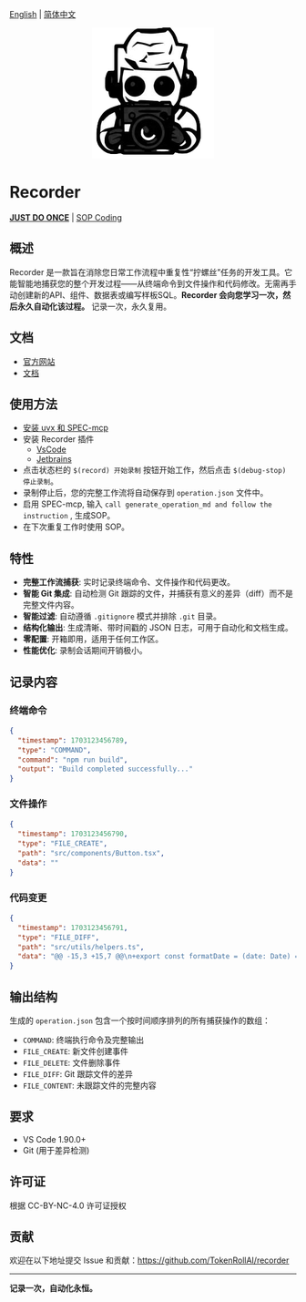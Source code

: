 [English](./README.md) | [简体中文](./README.zh-CN.md)

<p align="center">
  <img src="./icons/icon.png" alt="logo" />
</p>

# Recorder

**[JUST DO ONCE](https://recorder.tokenroll.ai/blog/just-do-once)** | [SOP Coding](https://recorder.tokenroll.ai/blog/sop-coding)

## 概述

Recorder 是一款旨在消除您日常工作流程中重复性“拧螺丝”任务的开发工具。它能智能地捕获您的整个开发过程——从终端命令到文件操作和代码修改。无需再手动创建新的API、组件、数据表或编写样板SQL。**Recorder 会向您学习一次，然后永久自动化该过程。** 记录一次，永久复用。

## 文档

* [官方网站](https://recorder.tokenroll.ai/zh-Hans)
* [文档](https://recorder.tokenroll.ai/zh-Hans/docs/intro)

## 使用方法

* [安装 uvx 和 SPEC-mcp](https://recorder.tokenroll.ai/docs/prerequisites)
* 安装 Recorder 插件
  * [VsCode](https://recorder.tokenroll.ai/docs/vscode/installation)
  * [Jetbrains](https://recorder.tokenroll.ai/docs/jetbrains/installation)
* 点击状态栏的 `$(record) 开始录制` 按钮开始工作，然后点击 `$(debug-stop) 停止录制`。
* 录制停止后，您的完整工作流将自动保存到 `operation.json` 文件中。
* 启用 SPEC-mcp, 输入 `call generate_operation_md and follow the instruction` , 生成SOP。
* 在下次重复工作时使用 SOP。

## 特性

- **完整工作流捕获**: 实时记录终端命令、文件操作和代码更改。
- **智能 Git 集成**: 自动检测 Git 跟踪的文件，并捕获有意义的差异（diff）而不是完整文件内容。
- **智能过滤**: 自动遵循 `.gitignore` 模式并排除 `.git` 目录。
- **结构化输出**: 生成清晰、带时间戳的 JSON 日志，可用于自动化和文档生成。
- **零配置**: 开箱即用，适用于任何工作区。
- **性能优化**: 录制会话期间开销极小。

## 记录内容

### 终端命令
```json
{
  "timestamp": 1703123456789,
  "type": "COMMAND",
  "command": "npm run build",
  "output": "Build completed successfully..."
}
```

### 文件操作
```json
{
  "timestamp": 1703123456790,
  "type": "FILE_CREATE",
  "path": "src/components/Button.tsx",
  "data": ""
}
```

### 代码变更
```json
{
  "timestamp": 1703123456791,
  "type": "FILE_DIFF",
  "path": "src/utils/helpers.ts",
  "data": "@@ -15,3 +15,7 @@\n+export const formatDate = (date: Date) => {\n+  return date.toISOString();\n+};"
}
```

## 输出结构

生成的 `operation.json` 包含一个按时间顺序排列的所有捕获操作的数组：

- `COMMAND`: 终端执行命令及完整输出
- `FILE_CREATE`: 新文件创建事件
- `FILE_DELETE`: 文件删除事件
- `FILE_DIFF`: Git 跟踪文件的差异
- `FILE_CONTENT`: 未跟踪文件的完整内容

## 要求

- VS Code 1.90.0+
- Git (用于差异检测)

## 许可证

根据 CC-BY-NC-4.0 许可证授权

## 贡献

欢迎在以下地址提交 Issue 和贡献：https://github.com/TokenRollAI/recorder

---

**记录一次，自动化永恒。**
